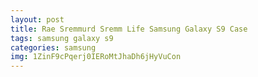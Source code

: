 ```yaml
---
layout: post
title: Rae Sremmurd Sremm Life Samsung Galaxy S9 Case
tags: samsung galaxy s9
categories: samsung
img: 1ZinF9cPqerj0IERoMtJhaDh6jHyVuCon
---
```

